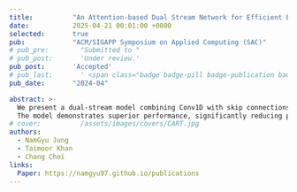 ```yaml
---
title:          "An Attention-based Dual Stream Network for Efficient Electricity Price Forecasting"
date:           2025-04-21 00:01:00 +0800
selected:       true
pub:            "ACM/SIGAPP Symposium on Applied Computing (SAC)"
# pub_pre:        "Submitted to "
# pub_post:       'Under review.'
pub_post:       'Accepted'
# pub_last:       ' <span class="badge badge-pill badge-publication badge-success">Spotlight</span>'
pub_date:       "2024-04"

abstract: >-
  We present a dual-stream model combining Conv1D with skip connections and modified GRUs, enhanced by Spatial and Soft Attention mechanisms, for electricity price forecasting.
  The model demonstrates superior performance, significantly reducing prediction errors across regions like New South Wales (69.33% MAE reduction) and Tasmania (16.18% MAE reduction).
# cover:          /assets/images/covers/CART.jpg
authors:
  - NamGyu Jung
  - Taimoor Khan
  - Chang Choi
links:
  Paper: https://namgyu97.github.io/publications
---
```

